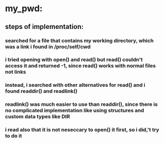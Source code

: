 # my_pwd:
## steps of implementation:
### searched for a file that contains my working directory, which was a link i found in /proc/self/cwd
### i tried opening with open() and read() but read() couldn't access it and returned -1, since read() works with normal files not links
### instead, i searched with other alternatives for read() and i found readdir() and readlink()
### readlink() was much easier to use than readdir(), since there is no complicated implementation like using structures and custom data types like DIR
### i read also that it is not neseccary to open() it first, so i did,'t try to do it

